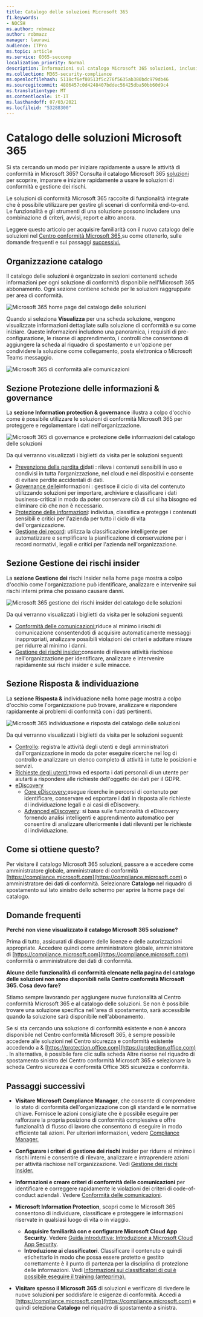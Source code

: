 ```yaml
---
title: Catalogo delle soluzioni Microsoft 365
f1.keywords:
- NOCSH
ms.author: robmazz
author: robmazz
manager: laurawi
audience: ITPro
ms.topic: article
ms.service: O365-seccomp
localization_priority: Normal
description: Informazioni sul catalogo Microsoft 365 soluzioni, inclusi il contenuto, come ottenerlo e i passaggi successivi.
ms.collection: M365-security-compliance
ms.openlocfilehash: 5118cf6ef80513f5c276f5635ab380bdc979db46
ms.sourcegitcommit: 4886457c0d4248407bddec56425dba50bb60d9c4
ms.translationtype: MT
ms.contentlocale: it-IT
ms.lasthandoff: 07/03/2021
ms.locfileid: "53288300"
---
```

# <a name="microsoft-365-solution-catalog"></a>Catalogo delle soluzioni Microsoft 365

Si sta cercando un modo per iniziare rapidamente a usare le attività di conformità in Microsoft 365? Consulta il catalogo Microsoft 365 [soluzioni](https://compliance.microsoft.com/solutioncatalog) per scoprire, imparare e iniziare rapidamente a usare le soluzioni di conformità e gestione dei rischi.

Le soluzioni di conformità Microsoft 365 raccolte di funzionalità integrate che è possibile utilizzare per gestire gli scenari di conformità end-to-end. Le funzionalità e gli strumenti di una soluzione possono includere una combinazione di criteri, avvisi, report e altro ancora.

Leggere questo articolo per acquisire familiarità con il nuovo catalogo delle soluzioni nel [Centro conformità Microsoft 365,](#how-do-i-get-this)su come ottenerlo, [](#frequently-asked-questions)sulle domande frequenti e sui passaggi [successivi.](#next-steps)

## <a name="catalog-organization"></a>Organizzazione catalogo

Il catalogo delle soluzioni è organizzato in sezioni contenenti schede informazioni per ogni soluzione di conformità disponibile nell'Microsoft 365 abbonamento. Ogni sezione contiene schede per le soluzioni raggruppate per area di conformità.

![Microsoft 365 home page del catalogo delle soluzioni](../media/m365-solution-catalog-home.png)

Quando si seleziona **Visualizza** per una scheda soluzione, vengono visualizzate informazioni dettagliate sulla soluzione di conformità e su come iniziare. Queste informazioni includono una panoramica, i requisiti di pre-configurazione, le risorse di apprendimento, i controlli che consentono di aggiungere la scheda al riquadro di spostamento e un'opzione per condividere la soluzione come collegamento, posta elettronica o Microsoft Teams messaggio.

![Microsoft 365 di conformità alle comunicazioni](../media/m365-solution-catalog-communication-compliance.png)

## <a name="information-protection--governance-section"></a>Sezione Protezione delle informazioni & governance

La **sezione Information protection & governance** illustra a colpo d'occhio come è possibile utilizzare le soluzioni di conformità Microsoft 365 per proteggere e regolamentare i dati nell'organizzazione.

![Microsoft 365 di governance e protezione delle informazioni del catalogo delle soluzioni](../media/m365-solution-catalog-information-protection-governance.png)

Da qui verranno visualizzati i biglietti da visita per le soluzioni seguenti:

- [Prevenzione della perdita di](dlp-learn-about-dlp.md)dati : rileva i contenuti sensibili in uso e condivisi in tutta l'organizzazione, nel cloud e nei dispositivi e consente di evitare perdite accidentali di dati.
- [Governance delle](manage-information-governance.md)informazioni : gestisce il ciclo di vita del contenuto utilizzando soluzioni per importare, archiviare e classificare i dati business-critical in modo da poter conservare ciò di cui si ha bisogno ed eliminare ciò che non è necessario.
- [Protezione delle informazioni](information-protection.md): individua, classifica e protegge i contenuti sensibili e critici per l'azienda per tutto il ciclo di vita dell'organizzazione.
- [Gestione dei record](records-management.md): utilizza la classificazione intelligente per automatizzare e semplificare la pianificazione di conservazione per i record normativi, legali e critici per l'azienda nell'organizzazione.

## <a name="insider-risk-management-section"></a>Sezione Gestione dei rischi insider

La **sezione Gestione dei** rischi Insider nella home page mostra a colpo d'occhio come l'organizzazione può identificare, analizzare e intervenire sui rischi interni prima che possano causare danni.

![Microsoft 365 gestione dei rischi insider del catalogo delle soluzioni](../media/m365-solution-catalog-insider-risk-management.png)

Da qui verranno visualizzati i biglietti da visita per le soluzioni seguenti:

- [Conformità delle comunicazioni:](communication-compliance.md)riduce al minimo i rischi di comunicazione consentendoti di acquisire automaticamente messaggi inappropriati, analizzare possibili violazioni dei criteri e adottare misure per ridurre al minimo i danni.
- [Gestione dei rischi insider:](insider-risk-management.md)consente di rilevare attività rischiose nell'organizzazione per identificare, analizzare e intervenire rapidamente sui rischi insider e sulle minacce.

## <a name="discovery--response-section"></a>Sezione Risposta & individuazione

La **sezione Risposta &** individuazione nella home page mostra a colpo d'occhio come l'organizzazione può trovare, analizzare e rispondere rapidamente ai problemi di conformità con i dati pertinenti.

![Microsoft 365 individuazione e risposta del catalogo delle soluzioni](../media/m365-solution-catalog-discovery-response.png)

Da qui verranno visualizzati i biglietti da visita per le soluzioni seguenti:

- [Controllo](search-the-audit-log-in-security-and-compliance.md): registra le attività degli utenti e degli amministratori dall'organizzazione in modo da poter eseguire ricerche nel log di controllo e analizzare un elenco completo di attività in tutte le posizioni e servizi.
- [Richieste degli utenti:](/compliance/regulatory/gdpr-manage-gdpr-data-subject-requests-with-the-dsr-case-tool)trova ed esporta i dati personali di un utente per aiutarti a rispondere alle richieste dell'oggetto dei dati per il GDPR.
- [eDiscovery](manage-legal-investigations.md)
    - [Core eDiscovery:](./get-started-core-ediscovery.md)esegue ricerche in percorsi di contenuto per identificare, conservare ed esportare i dati in risposta alle richieste di individuazione legali e ai casi di eDiscovery.
    - [Advanced eDiscovery](overview-ediscovery-20.md): si basa sulle funzionalità di eDiscovery fornendo analisi intelligenti e apprendimento automatico per consentire di analizzare ulteriormente i dati rilevanti per le richieste di individuazione.

## <a name="how-do-i-get-this"></a>Come si ottiene questo?

Per visitare il catalogo Microsoft 365 soluzioni, passare a e accedere come amministratore globale, amministratore di conformità [https://compliance.microsoft.com](https://compliance.microsoft.com) o amministratore dei dati di conformità. Selezionare **Catalogo** nel riquadro di spostamento sul lato sinistro dello schermo per aprire la home page del catalogo.

## <a name="frequently-asked-questions"></a>Domande frequenti

**Perché non viene visualizzato il catalogo Microsoft 365 soluzione?**

Prima di tutto, assicurati di disporre delle licenze e delle autorizzazioni appropriate. Accedere quindi come amministratore globale, amministratore di [https://compliance.microsoft.com](https://compliance.microsoft.com) conformità o amministratore dei dati di conformità.

**Alcune delle funzionalità di conformità elencate nella pagina del catalogo delle soluzioni non sono disponibili nella Centro conformità Microsoft 365. Cosa devo fare?**

Stiamo sempre lavorando per aggiungere nuove funzionalità al Centro conformità Microsoft 365 e al catalogo delle soluzioni. Se non è possibile trovare una soluzione specifica nell'area di spostamento, sarà accessibile quando la soluzione sarà disponibile nell'abbonamento.

Se si sta cercando una soluzione di conformità esistente e non è ancora disponibile nel Centro conformità Microsoft 365, è sempre possibile accedere alle soluzioni nel Centro sicurezza e conformità esistente accedendo a &amp; [https://protection.office.com](https://protection.office.com) . In alternativa, è possibile  fare clic sulla scheda Altre risorse nel riquadro di spostamento sinistro del Centro conformità Microsoft 365 e selezionare la scheda Centro sicurezza e conformità Office 365 sicurezza e conformità.  

## <a name="next-steps"></a>Passaggi successivi

- **Visitare Microsoft Compliance Manager**, che consente di comprendere lo stato di conformità dell'organizzazione con gli standard e le normative chiave. Fornisce le azioni consigliate che è possibile eseguire per rafforzare la propria posizione di conformità complessiva e offre funzionalità di flusso di lavoro che consentono di eseguire in modo efficiente tali azioni. Per ulteriori informazioni, vedere [Compliance Manager.](compliance-manager.md)

- **Configurare i criteri di gestione dei rischi** insider per ridurre al minimo i rischi interni e consentire di rilevare, analizzare e intraprendere azioni per attività rischiose nell'organizzazione. Vedi [Gestione dei rischi Insider.](insider-risk-management.md)

- **Informazioni e creare criteri di conformità delle comunicazioni** per identificare e correggere rapidamente le violazioni dei criteri di code-of-conduct aziendali. Vedere [Conformità delle comunicazioni](communication-compliance.md).

- **Microsoft Information Protection**, scopri come le Microsoft 365 consentono di individuare, classificare e proteggere le informazioni riservate in qualsiasi luogo di vita o in viaggio.
    - **Acquisire familiarità con e configurare Microsoft Cloud App Security**. Vedere [Guida introduttiva: Introduzione a Microsoft Cloud App Security](/cloud-app-security/getting-started-with-cloud-app-security).
    - **Introduzione ai classificatori**. Classificare il contenuto e quindi etichettarlo in modo che possa essere protetto e gestito correttamente è il punto di partenza per la disciplina di protezione delle informazioni. Vedi [Informazioni sui classificatori di cui è possibile eseguire il training (anteprima).](classifier-learn-about.md)

- **Visitare spesso il Microsoft 365** di soluzioni e verificare di rivedere le nuove soluzioni per soddisfare le esigenze di conformità. Accedi a [https://compliance.microsoft.com](https://compliance.microsoft.com) e quindi seleziona **Catalogo** nel riquadro di spostamento a sinistra.